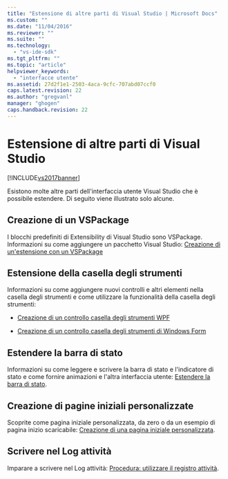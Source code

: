 ```yaml
---
title: "Estensione di altre parti di Visual Studio | Microsoft Docs"
ms.custom: ""
ms.date: "11/04/2016"
ms.reviewer: ""
ms.suite: ""
ms.technology: 
  - "vs-ide-sdk"
ms.tgt_pltfrm: ""
ms.topic: "article"
helpviewer_keywords: 
  - "interfacce utente"
ms.assetid: 27d2f1e1-2503-4aca-9cfc-707abd07ccf0
caps.latest.revision: 22
ms.author: "gregvanl"
manager: "ghogen"
caps.handback.revision: 22
---
```

# Estensione di altre parti di Visual Studio
[!INCLUDE[vs2017banner](../code-quality/includes/vs2017banner.md)]

Esistono molte altre parti dell'interfaccia utente Visual Studio che è possibile estendere. Di seguito viene illustrato solo alcune.  
  
## Creazione di un VSPackage  
 I blocchi predefiniti di Extensibility di Visual Studio sono VSPackage.  Informazioni su come aggiungere un pacchetto Visual Studio: [Creazione di un'estensione con un VSPackage](../extensibility/creating-an-extension-with-a-vspackage.md)  
  
## Estensione della casella degli strumenti  
 Informazioni su come aggiungere nuovi controlli e altri elementi nella casella degli strumenti e come utilizzare la funzionalità della casella degli strumenti:  
  
-   [Creazione di un controllo casella degli strumenti WPF](../extensibility/creating-a-wpf-toolbox-control.md)  
  
-   [Creazione di un controllo casella degli strumenti di Windows Form](../extensibility/creating-a-windows-forms-toolbox-control.md)  
  
## Estendere la barra di stato  
 Informazioni su come leggere e scrivere la barra di stato e l'indicatore di stato e come fornire animazioni e l'altra interfaccia utente: [Estendere la barra di stato](../extensibility/extending-the-status-bar.md).  
  
## Creazione di pagine iniziali personalizzate  
 Scoprite come pagina iniziale personalizzata, da zero o da un esempio di pagina inizio scaricabile: [Creazione di una pagina iniziale personalizzata](../extensibility/creating-a-custom-start-page.md).  
  
## Scrivere nel Log attività  
 Imparare a scrivere nel Log attività: [Procedura: utilizzare il registro attività](../extensibility/how-to-use-the-activity-log.md).